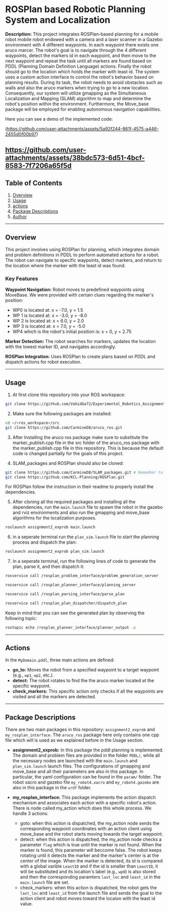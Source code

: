 # ROSPlan based Robotic Planning System and Localization 


<p><strong>Description:</strong> This project integrates ROSPlan-based planning for a mobile robot  mobile robot endowed with a camera and a laser scanner in a Gazebo environment with 4 different waypoints. In each waypoint there exists one aruco marcer. The robot's goal is to navigate through the 4 different waypoints, detect the markers id in each waypoint, and then move to the next waypoint and repeat the task until all markers are found based on PDDL (Planning Domain Definition Language) actions. Finally the robot should go to the location which holds the marker with least id. The system uses a custom action interface to control the robot's behavior based on planning results. During its task, the robot needs to avoid obstacles such as walls and also the aruco markers when trying to go to a new location. Consequently, our system will utilize gmapping as the Simultaneous Localization and Mapping (SLAM) algorithm to map and determine the robot's position within the environment. Furthermore, the Move_base package will be employed for enabling autonomous navigation capabilities. </p>

Here you can see a demo of the implemented code:

(https://github.com/user-attachments/assets/5a92f244-861f-4575-a446-2455d0f00b97)

https://github.com/user-attachments/assets/38bdc573-6d51-4bcf-8583-7f7206a65f5d
---
## Table of Contents

1. [Overview](#overview)
2. [Usage](#usage)
3. [actions](#actions)
4. [Package Descriptions](#package-descriptions)
5. [Author](#author)  

---

## Overview
This project involves using ROSPlan for planning, which integrates domain and problem definitions in PDDL to perform automated actions for a robot. The robot can navigate to specific waypoints, detect markers, and return to the location where the marker with the least id was found.

### Key Features

**Waypoint Navigation:** Robot moves to predefined waypoints using MoveBase. We were provided with certain clues regarding the marker's position:
- WP0 is located at: x = -7.0, y = 1.5
- WP 1 is located at: x = -3.0, y = -8.0
- WP 2 is located at: x = 6.0, y = 2.0
- WP 3 is located at: x = 7.0, y = -5.0
- WP4 which is the robot's initial position is: x = 0, y = 2.75
  
**Marker Detection:** The robot searches for markers, updates the location with the lowest marker ID, and navigates accordingly.

**ROSPlan Integration:** Uses ROSPlan to create plans based on PDDL and dispatch actions for robot execution.

---

## Usage

1. At first clone this repository into your ROS workspace:

```bash
git clone https://github.com/Vahidba72/Experimental_Robotics_Assignment_2
```
2. Make sure the following packages are installed:

```bash
cd ~/<ros_workspace>/src
git clone https://github.com/CarmineD8/aruco_ros.git
```
3. After Installing the aruco ros package make sure to substitute the marker_publish.cpp file in the src folder of the aruco_ros package with the marker_publish.cpp file in this repository. This is because the default code is changed partially for the goals of this project.

4. SLAM_packages and ROSPlan should also be cloned:

```bash
git clone https://github.com/CarmineD8/SLAM_packages.git # Remember to switch to noetic branch
git clone https://github.com/KCL-Planning/ROSPlan.git
```

For ROSPlan follow the instruction in their readme to properly install the dependencies.

5. After cloning all the required packages and installing all the dependencies, run the `main.launch` file to spawn the robot in the gazebo and rviz environments and also run the gmapping and move_base algorithms for the localization purposes.

```bash
roslaunch assignment2_exprob main.launch
```
6. in a seperate terminal run the `plan_sim.launch` file to start the planning process and dispatch the plan:


```bash
roslaunch assignment2_exprob plan_sim.launch
```

7. In a seperate terminal, run the following lines of code to generate the plan, parse it, and then dispatch it:


```bash
rosservice call /rosplan_problem_interface/problem_generation_server

rosservice call /rosplan_planner_interface/planning_server

rosservice call /rosplan_parsing_interface/parse_plan

rosservice call /rosplan_plan_dispatcher/dispatch_plan
```
Keep in mind that you can see the generated plan by observing the following topic:

```bash
rostopic echo /rosplan_planner_interface/planner_output -p
```

---

## Actions

In the `MyDomain.pddl`, three main actions are defined:

- **go_to:** Moves the robot from a specified waypoint to a target waypoint (e.g., `wp1`, `wp2`, etc.).
- **detect:** The robot rotates to find the the aruco marker located at the specific waypoint.
- **check_markers:** This specific action only checks if all the waypoints are visited and all the markers are detected. 

---

## Package Descriptions

There are two main packages in this repository: `assignment2_exprob` and `my_rosplan_interface`. The `aruco_ros` package here only contains one cpp file which will is used as we explained before in the Usage section.

- **assignment2_exprob:** In this package the pddl planning is implemented. The domain and problem files are provided in the folder `PDDL/`, while all the necessary nodes are launched with the `main.launch` and `plan_sim.launch` launch files. The configurations of gmapping and move_base and all their parameters are also in this package. In particular, the yaml configuration can be found in the `param/` folder. The robot xacro and gazebo file `my_robot4.xacro` and `my_robot4.gazebo` are also in this package in the `urdf` folder.

- **my_rosplan_interface:** This package implements the action dispatch mechanism and associates each action with a specific robot's action. There is node called my_action which does this whole process. We handle 3 actions:
  - goto: when this action is dispatched, the my_action node sends the corresponding waypoint coordinates with an action client using move_base and the robot starts moving towards the target waypoint.
  - detect: when this action is dispatched, the my_action node checks a parameter `flag` which is true until the marker is not found. When the marker is found, this parameter will beccome false. The robot keeps rotating until it detects the marker and the marker's center is at the center of the image. When the marker is detected, its id is compared with a global varible `LeastID` and if the id is smaller than `LeastID`, it will be substituted and its location's label (e.g., `wp0`) is also stored and then the corresponding paramters `last_loc` and `least_id` in the `main.launch` file are set.
  - check_markers: when this action is dispatched, the robot gets the `last_loc` and `least_id` from the launch file and sends the goal to the action client and robot moves toward the locaion with the least id value. 
